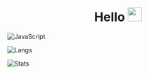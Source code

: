 <h1 align="center">Hello
<img src="https://github.com/blackcater/blackcater/raw/main/images/Hi.gif" height="32"/></h1>

![JavaScript](https://img.shields.io/badge/-javascript-21262d?style=for-the-badge&logo=javascript&logoColor=3572a5)

![Langs](https://github-readme-stats.vercel.app/api/top-langs/?username=InserTym&layout=compact&theme=github_dark)

![Stats](https://github-readme-stats.vercel.app/api?username=InserTym&show_icons=true&theme=github_dark)
